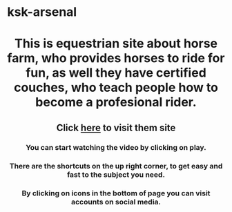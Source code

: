# ksk-arsenal
<h1 align="center"> This is equestrian site about horse farm, who provides horses to ride for fun, as well they have certified couches, who teach people how to become a profesional rider. </h1>
 <h2  align="center"> Click <a href="https://kskarsenal.glitch.me" target="_blank"> here</a> to visit them site </h2>
<h3 align="center"> You can start watching the video by clicking on play.</h3>
<h3 align="center"> There are the shortcuts on the up right corner, to get easy and fast to the subject you need.</h3>
<h3 align="center"> By clicking on icons in the bottom of page you can visit accounts on social media.</h3>
